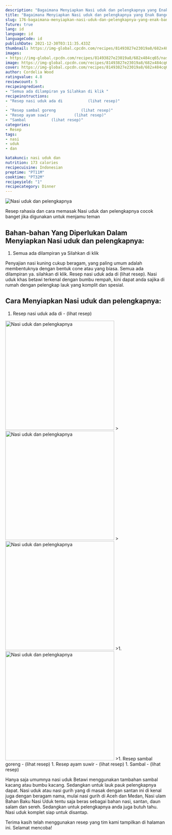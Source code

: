 ```yaml
---
description: "Bagaimana Menyiapkan Nasi uduk dan pelengkapnya yang Enak Banget"
title: "Bagaimana Menyiapkan Nasi uduk dan pelengkapnya yang Enak Banget"
slug: 176-bagaimana-menyiapkan-nasi-uduk-dan-pelengkapnya-yang-enak-banget
future: true
lang: id
language: id
languageCode: id
publishDate: 2021-12-30T03:11:35.433Z 
thumbnail: https://img-global.cpcdn.com/recipes/81493827e23019a8/682x484cq65/nasi-uduk-dan-pelengkapnya-foto-resep-utama.png
images:
- https://img-global.cpcdn.com/recipes/81493827e23019a8/682x484cq65/nasi-uduk-dan-pelengkapnya-foto-resep-utama.png
image: https://img-global.cpcdn.com/recipes/81493827e23019a8/682x484cq65/nasi-uduk-dan-pelengkapnya-foto-resep-utama.png
cover: https://img-global.cpcdn.com/recipes/81493827e23019a8/682x484cq65/nasi-uduk-dan-pelengkapnya-foto-resep-utama.png
author: Cordelia Wood
ratingvalue: 4.8
reviewcount: 5
recipeingredient:
- "Semua ada dilampiran ya Silahkan di klik "
recipeinstructions:
- "Resep nasi uduk ada di           (lihat resep)"
. 
- "Resep sambal goreng           (lihat resep)"
- "Resep ayam suwir           (lihat resep)"
- "Sambal           (lihat resep)"
categories:
- Resep
tags:
- nasi
- uduk
- dan

katakunci: nasi uduk dan 
nutrition: 173 calories
recipecuisine: Indonesian
preptime: "PT11M"
cooktime: "PT32M"
recipeyield: "1"
recipecategory: Dinner
---
```



![Nasi uduk dan pelengkapnya](https://img-global.cpcdn.com/recipes/81493827e23019a8/682x484cq65/nasi-uduk-dan-pelengkapnya-foto-resep-utama.png)

Resep rahasia dan cara memasak  Nasi uduk dan pelengkapnya cocok banget jika digunakan untuk menjamu teman

<!--inarticleads1-->

## Bahan-bahan Yang Diperlukan Dalam Menyiapkan Nasi uduk dan pelengkapnya:

1. Semua ada dilampiran ya Silahkan di klik 

Penyajian nasi kuning cukup beragam, yang paling umum adalah membentuknya dengan bentuk cone atau yang biasa. Semua ada dilampiran ya. silahkan di klik. Resep nasi uduk ada di (lihat resep). Nasi uduk khas betawi terkenal dengan bumbu rempah, kini dapat anda sajika di rumah dengan pelengkap lauk yang komplit dan spesial. 

<!--inarticleads2-->

## Cara Menyiapkan Nasi uduk dan pelengkapnya:

1. Resep nasi uduk ada di -           (lihat resep)
<img class="lazyload" data-src="https://img-global.cpcdn.com/steps/8dda06989469d6aa/160x128cq70/nasi-uduk-dan-pelengkapnya-langkah-memasak-1-foto.png" alt="Nasi uduk dan pelengkapnya" width="340" height="340">
><img class="lazyload" data-src="https://img-global.cpcdn.com/steps/28edf5e79169d23b/160x128cq70/nasi-uduk-dan-pelengkapnya-langkah-memasak-1-foto.png" alt="Nasi uduk dan pelengkapnya" width="340" height="340">
><img class="lazyload" data-src="https://img-global.cpcdn.com/steps/6214aac92f75e954/160x128cq70/nasi-uduk-dan-pelengkapnya-langkah-memasak-1-foto.png" alt="Nasi uduk dan pelengkapnya" width="340" height="340">
>1. 
<img class="lazyload" data-src="https://img-global.cpcdn.com/steps/6005c93bba8355d5/160x128cq70/nasi-uduk-dan-pelengkapnya-langkah-memasak-2-foto.png" alt="Nasi uduk dan pelengkapnya" width="340" height="340">
>1. Resep sambal goreng -           (lihat resep)
1. Resep ayam suwir -           (lihat resep)
1. Sambal -           (lihat resep)


Hanya saja umumnya nasi uduk Betawi menggunakan tambahan sambal kacang atau bumbu kacang. Sedangkan untuk lauk pauk pelengkapnya dapat. Nasi uduk atau nasi gurih yang di masak dengan santan ini di kenal juga dengan beragam nama, mulai nasi gurih di Aceh dan Medan, Nasi ulam Bahan Baku Nasi Uduk tentu saja beras sebagai bahan nasi, santan, daun salam dan sereh. Sedangkan untuk pelengkapnya anda juga butuh tahu. Nasi uduk komplet siap untuk disantap. 

Terima kasih telah menggunakan resep yang tim kami tampilkan di halaman ini. Selamat mencoba!
